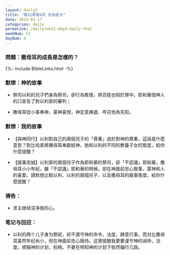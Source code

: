 ```yaml
---
layout: daily2
title: "第52周第4天 先知長大"
date: 2019-01-17
categories: daily
permalink: /daily/wk52-day4-daily.html
weekNum: 52
dayNum: 4
---
```


### 問題：撒母耳的成長是怎樣的？

{%- include BibleLinks.html -%}

### 默想：神的故事 
+ 祭司以利的兒子們身為祭司，卻行為敗壞，將百姓也陷於罪中。耶和華借神人的口宣告了對以利家的審判；

+ 撒母耳從小事奉神，蒙神喜悅，神定意揀選、呼召他為先知。

### 默想：我的故事
+ 【與神同行】以利對自己的兩個兒子的「尊重」過於對神的尊重，這話是什麼意思？對比哈拿將撒母耳奉獻給神，她和以利的不同的教養子女的態度，給你什麼提醒？

+ 【服事忠誠】以利家的兩個兒子作為耶和華的祭司，卻「不認識」耶和華。撒母耳小小年紀，雖「不認識」耶和華的時候，卻在神面前忠心服事，蒙神和人的喜愛。請默想比較以利、以利的兩個兒子、以及撒母耳的服事態度，給你什麼提醒？

### 祷告：

+ 求主继续洁净我的心。

### 笔记与回应：

+ 以利的两个儿子身为祭祀，却不遵守神的命令，法度，肆意行事。而对比撒母耳虽然年纪尚小，但在神面前忠心服侍。这里提醒我更要谨守神的诫命，法度，顺服神的计划，权柄。不要在明知神的计划下依然偏行几路。